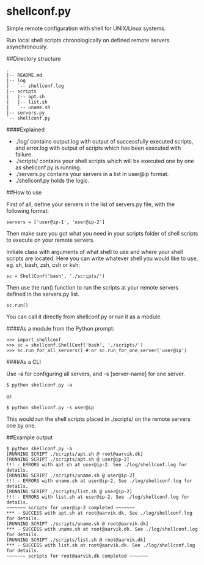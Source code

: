 shellconf.py
============

Simple remote configuration with shell for UNIX/Linux systems.

Run local shell scripts chronologically on defined remote servers asynchronously.

##Directory structure
  
    .
    |-- README.md
    |-- log
    |   `-- shellconf.log
    |-- scripts
    |   |-- apt.sh
    |   |-- list.sh
    |   `-- uname.sh
    |-- servers.py
    `-- shellconf.py
    
####Explained

* ./log/ contains output.log with output of successfully executed scripts, and error.log with output of scripts which has been executed with failure.
* ./scripts/ contains your shell scripts which will be executed one by one as shellconf.py is running.
* ./servers.py contains your servers in a list in user@ip format.
* ./shellconf.py holds the logic.

##How to use

First of all, define your servers in the list of servers.py file, with the following format:

    servers = ['user@ip-1', 'user@ip-2']
  
Then make sure you got what you need in your scripts folder of shell scripts to execute on your remote servers.

Initiate class with arguments of what shell to use and where your shell scripts are located. Here you can write whatever shell you would like to use, eg. sh, bash, zsh, csh or ksh:

    sc = ShellConf('bash', './scripts/')
  
Then use the run() function to run the scripts at your remote servers defined in the servers.py list.

    sc.run()
  
You can call it directly from shellconf.py or run it as a module. 

####As a module from the Python prompt:

    >>> import shellconf
    >>> sc = shellconf.ShellConf('bash', './scripts/')
    >>> sc.run_for_all_servers() # or sc.run_for_one_server('user@ip')
  
####As a CLI

Use -a for configuring all servers, and -s [server-name] for one server.
  
    $ python shellconf.py -a

or

    $ python shellconf.py -s user@ip

This would run the shell scripts placed in ./scripts/ on the remote servers one by one.

##Example output
    
    $ python shellconf.py -a
    [RUNNING SCRIPT ./scripts/apt.sh @ root@aarvik.dk]
    [RUNNING SCRIPT ./scripts/apt.sh @ user@ip-2]
    !!! - ERRORS with apt.sh at user@ip-2. See ./log/shellconf.log for details.
    [RUNNING SCRIPT ./scripts/uname.sh @ user@ip-2]
    !!! - ERRORS with uname.sh at user@ip-2. See ./log/shellconf.log for details.
    [RUNNING SCRIPT ./scripts/list.sh @ user@ip-2]
    !!! - ERRORS with list.sh at user@ip-2. See ./log/shellconf.log for details.
    ~~~~~~~ scripts for user@ip-2 completed ~~~~~~~
    *** - SUCCESS with apt.sh at root@aarvik.dk. See ./log/shellconf.log for details.
    [RUNNING SCRIPT ./scripts/uname.sh @ root@aarvik.dk]
    *** - SUCCESS with uname.sh at root@aarvik.dk. See ./log/shellconf.log for details.
    [RUNNING SCRIPT ./scripts/list.sh @ root@aarvik.dk]
    *** - SUCCESS with list.sh at root@aarvik.dk. See ./log/shellconf.log for details.
    ~~~~~~~ scripts for root@aarvik.dk completed ~~~~~~~
